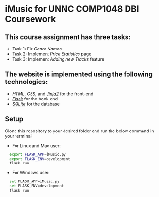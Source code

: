 # iMusic for UNNC COMP1048 DBI Coursework
## This course assignment has three tasks:

- Task 1: Fix *Genre Names*
- Task 2: Implement *Price Statistics* page
- Task 3: Implement *Adding new Tracks* feature

## The website is implemented using the following technologies:
- *HTML*, *CSS*, and [*Jinja2*](https://jinja.palletsprojects.com/en/3.0.x/) for the front-end
- [*Flask*](https://flask.palletsprojects.com/en/2.0.x/) for the back-end
- [*SQLite*](https://www.sqlite.org/index.html) for the database
  
## Setup

Clone this repository to your desired folder and run the below command in your terminal:

- For Linux and Mac user:

```sh
  export FLASK_APP=iMusic.py
  export FLASK_ENV=development
  flask run
```

- For Windows user:

```sh
  set FLASK_APP=iMusic.py
  set FLASK_ENV=development
  flask run
```
